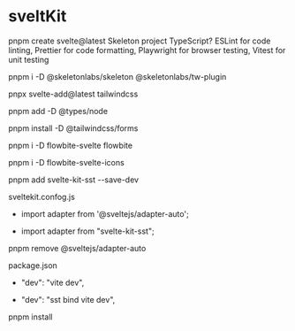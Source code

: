 # sveltKit
pnpm create svelte@latest
 Skeleton project
 TypeScript?
 ESLint for code linting, 
 Prettier for code formatting, 
 Playwright for browser testing,
 Vitest for unit testing

pnpm i -D @skeletonlabs/skeleton @skeletonlabs/tw-plugin

pnpx svelte-add@latest tailwindcss

pnpm add -D @types/node

pnpm install -D @tailwindcss/forms

pnpm i -D flowbite-svelte flowbite

pnpm i -D flowbite-svelte-icons

pnpm add svelte-kit-sst --save-dev

sveltekit.confog.js
- import adapter from '@sveltejs/adapter-auto';
+ import adapter from "svelte-kit-sst";

pnpm remove @sveltejs/adapter-auto

package.json
- "dev": "vite dev",
+    "dev": "sst bind vite dev",

pnpm install